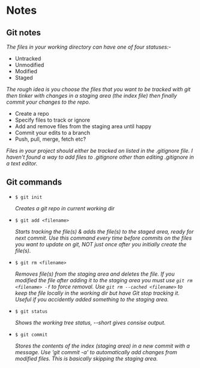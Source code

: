 # Notes

## Git notes
*The files in your working directory can have one of four statuses:-*
* Untracked
* Unmodified
* Modified
* Staged

*The rough idea is you choose the files that you want to be tracked with git then tinker with changes in a staging area (the index file) then finally commit your changes to the repo.*
* Create a repo
* Specify files to track or ignore
* Add and remove files from the staging area until happy
* Commit your edits to a branch
* Push, pull, merge, fetch etc?

*Files in your project should either be tracked on listed in the .gitignore file. I haven't found a way to add files to .gitignore other than editing .gitignore in a text editor.*

## Git commands
* `$ git init`

  *Creates a git repo in current working dir*

* `$ git add <filename>`

   *Starts tracking the file(s) & adds the file(s) to the staged area, ready for next commit. Use this command every time before commits on the files you want to update on git, NOT just once after you initially create the file(s).*

* `$ git rm <filename>`

  *Removes file(s) from the staging area and deletes the file. If you modified the file after adding it to the staging area you must use `git rm <filename> -f` to force removal. Use `git rm --cached <filename>` to keep the file locally in the working dir but have Git stop tracking it. Useful if you accidently added something to the staging area.*

* `$ git status`

  *Shows the working tree status, --short gives consise output.*

* `$ git commit`

  *Stores the contents of the index (staging area) in a new commit with a message. Use 'git commit -a' to automatically add changes from modified files. This is basically skipping the staging area.*
